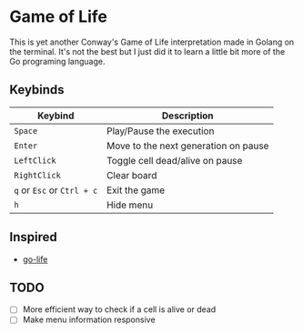 # Game of Life

This is yet another Conway's Game of Life interpretation made in Golang on the terminal.
It's not the best but I just did it to learn a little bit more of the Go programing
language.

## Keybinds

   |          Keybind          |         Description                  |
   | ------------------------- | ------------------------------------ |
   | `Space`                   | Play/Pause the execution             |
   | `Enter`                   | Move to the next generation on pause |
   | `LeftClick`               | Toggle cell dead/alive on pause      |
   | `RightClick`              | Clear board                          |
   | `q` or `Esc` or `Ctrl + c`| Exit the game                        |
   | `h`                       | Hide menu                            |

## Inspired
- [go-life](https://github.com/sachaos/go-life)

## TODO
- [ ] More efficient way to check if a cell is alive or dead
- [ ] Make menu information responsive

